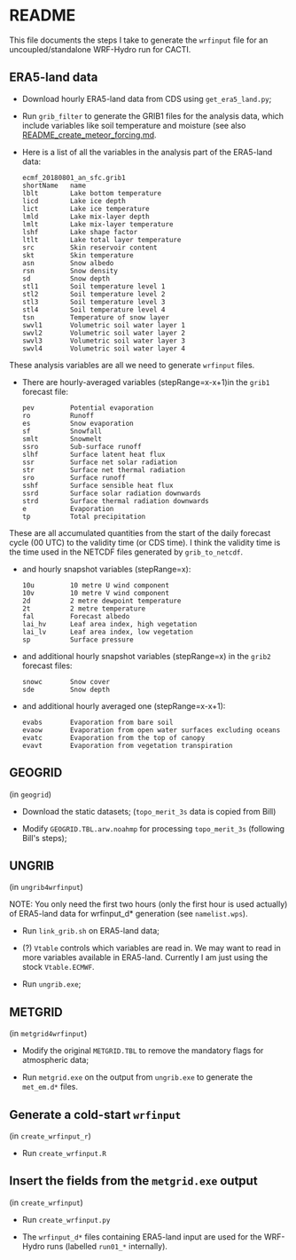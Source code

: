 # README

This file documents the steps I take to generate the `wrfinput` file for an uncoupled/standalone WRF-Hydro run for CACTI.

## ERA5-land data

- Download hourly ERA5-land data from CDS using `get_era5_land.py`;

- Run `grib_filter` to generate the GRIB1 files for the analysis data, which include variables like soil temperature and moisture (see also [README_create_meteor_forcing.md](README_create_meteor_forcing.md).

- Here is a list of all the variables in the analysis part of the ERA5-land data:

  ```
  ecmf_20180801_an_sfc.grib1
  shortName   name        
  lblt        Lake bottom temperature 
  licd        Lake ice depth 
  lict        Lake ice temperature 
  lmld        Lake mix-layer depth 
  lmlt        Lake mix-layer temperature 
  lshf        Lake shape factor 
  ltlt        Lake total layer temperature 
  src         Skin reservoir content 
  skt         Skin temperature 
  asn         Snow albedo 
  rsn         Snow density 
  sd          Snow depth 
  stl1        Soil temperature level 1 
  stl2        Soil temperature level 2 
  stl3        Soil temperature level 3 
  stl4        Soil temperature level 4 
  tsn         Temperature of snow layer 
  swvl1       Volumetric soil water layer 1 
  swvl2       Volumetric soil water layer 2 
  swvl3       Volumetric soil water layer 3 
  swvl4       Volumetric soil water layer 4 
  ```

These analysis variables are all we need to generate `wrfinput` files.

- There are hourly-averaged variables (stepRange=x-x+1)in the `grib1` forecast file:

  ```
  pev         Potential evaporation 
  ro          Runoff     
  es          Snow evaporation 
  sf          Snowfall   
  smlt        Snowmelt   
  ssro        Sub-surface runoff 
  slhf        Surface latent heat flux 
  ssr         Surface net solar radiation 
  str         Surface net thermal radiation 
  sro         Surface runoff 
  sshf        Surface sensible heat flux 
  ssrd        Surface solar radiation downwards 
  strd        Surface thermal radiation downwards 
  e           Evaporation 
  tp          Total precipitation 
  ```

These are all accumulated quantities from the start of the daily forecast cycle (00 UTC) to the validity time (or CDS time). I think the validity time is the time used in the NETCDF files generated by `grib_to_netcdf`.

- and hourly snapshot variables (stepRange=x):

  ```
  10u         10 metre U wind component 
  10v         10 metre V wind component 
  2d          2 metre dewpoint temperature 
  2t          2 metre temperature 
  fal         Forecast albedo 
  lai_hv      Leaf area index, high vegetation 
  lai_lv      Leaf area index, low vegetation 
  sp          Surface pressure 
  ```

- and additional hourly snapshot variables (stepRange=x) in the `grib2` forecast files:

  ```
  snowc       Snow cover 
  sde         Snow depth 
  ```

- and additional hourly averaged one (stepRange=x-x+1):

  ```
  evabs       Evaporation from bare soil 
  evaow       Evaporation from open water surfaces excluding oceans 
  evatc       Evaporation from the top of canopy 
  evavt       Evaporation from vegetation transpiration 
  ```

## GEOGRID

(in `geogrid`)

- Download the static datasets; (`topo_merit_3s` data is copied from Bill)

- Modify `GEOGRID.TBL.arw.noahmp` for processing `topo_merit_3s` (following Bill's steps);

## UNGRIB

(in `ungrib4wrfinput`)

NOTE: You only need the first two hours (only the first hour is used actually) of ERA5-land data for wrfinput_d* generation (see `namelist.wps`).

- Run `link_grib.sh` on ERA5-land data;

- (?) `Vtable` controls which variables are read in. We may want to read in more variables available in ERA5-land. Currently I am just using the stock `Vtable.ECMWF`.

- Run `ungrib.exe`;

## METGRID

(in `metgrid4wrfinput`)

- Modify the original `METGRID.TBL` to remove the mandatory flags for atmospheric data;

- Run `metgrid.exe` on the output from `ungrib.exe` to generate the `met_em.d*` files.

## Generate a cold-start `wrfinput`

(in `create_wrfinput_r`)

- Run `create_wrfinput.R`

## Insert the fields from the `metgrid.exe` output

(in `create_wrfinput`)

- Run `create_wrfinput.py`

- The `wrfinput_d*` files containing ERA5-land input are used for the WRF-Hydro runs (labelled `run01_*` internally).